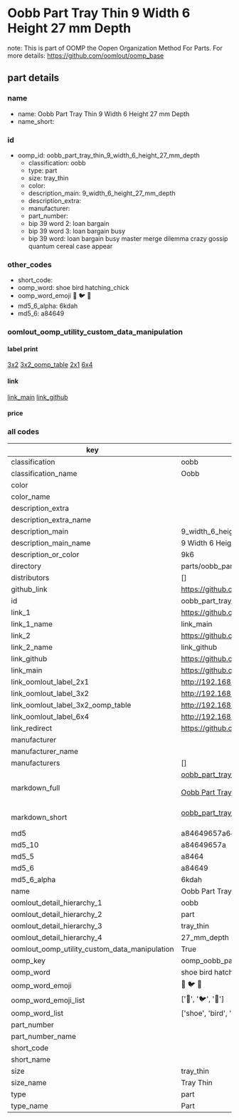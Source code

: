 # Oobb Part Tray Thin 9 Width 6 Height 27 mm Depth  

note: This is part of OOMP the Oopen Organization Method For Parts. For more details: https://github.com/oomlout/oomp_base

##  part details
  







### name
* name: Oobb Part Tray Thin 9 Width 6 Height 27 mm Depth
* name_short: 
### id
* oomp_id: oobb_part_tray_thin_9_width_6_height_27_mm_depth
  * classification: oobb
  * type: part
  * size: tray_thin
  * color: 
  * description_main: 9_width_6_height_27_mm_depth
  * description_extra: 
  * manufacturer: 
  * part_number: 
  * bip 39 word 2: loan bargain
  * bip 39 word 3: loan bargain busy
  * bip 39 word: loan bargain busy master merge dilemma crazy gossip quantum cereal case appear

### other_codes
* short_code: 
* oomp_word: shoe bird hatching_chick
* oomp_word_emoji :shoe: :bird: :hatching_chick:
* md5_6_alpha: 6kdah
* md5_6: a84649






### oomlout_oomp_utility_custom_data_manipulation
#### label print
[3x2](http://192.168.1.245:1112/?label=oomp%206kdah)
[3x2_oomp_table](http://192.168.1.108:1112/?label=oomp%206kdah)
[2x1](http://192.168.1.242:1112/?label=oomp%206kdah)
[6x4](http://192.168.1.55:1112/?label=oomp%206kdah)    

#### link

[link_main](https://github.com/oomlout/oomlout_oomp_version_1_messy/tree/main/parts/oobb_part_tray_thin_9_width_6_height_27_mm_depth) [link_github](https://github.com/oomlout/oomlout_oomp_version_1_messy/tree/main/parts/oobb_part_tray_thin_9_width_6_height_27_mm_depth)                             

#### price







### all codes 
| key | value |  
| --- | --- |  
| classification | oobb |  
| classification_name | Oobb |  
| color |  |  
| color_name |  |  
| description_extra |  |  
| description_extra_name |  |  
| description_main | 9_width_6_height_27_mm_depth |  
| description_main_name | 9 Width 6 Height 27 mm Depth |  
| description_or_color | 9k6 |  
| directory | parts/oobb_part_tray_thin_9_width_6_height_27_mm_depth |  
| distributors | [] |  
| github_link | https://github.com/oomlout/oomlout_oomp_part_src/tree/main/parts/oobb_part_tray_thin_9_width_6_height_27_mm_depth |  
| id | oobb_part_tray_thin_9_width_6_height_27_mm_depth |  
| link_1 | https://github.com/oomlout/oomlout_oomp_version_1_messy/tree/main/parts/oobb_part_tray_thin_9_width_6_height_27_mm_depth |  
| link_1_name | link_main |  
| link_2 | https://github.com/oomlout/oomlout_oomp_version_1_messy/tree/main/parts/oobb_part_tray_thin_9_width_6_height_27_mm_depth |  
| link_2_name | link_github |  
| link_github | https://github.com/oomlout/oomlout_oomp_version_1_messy/tree/main/parts/oobb_part_tray_thin_9_width_6_height_27_mm_depth |  
| link_main | https://github.com/oomlout/oomlout_oomp_version_1_messy/tree/main/parts/oobb_part_tray_thin_9_width_6_height_27_mm_depth |  
| link_oomlout_label_2x1 | http://192.168.1.242:1112/?label=oomp%206kdah |  
| link_oomlout_label_3x2 | http://192.168.1.245:1112/?label=oomp%206kdah |  
| link_oomlout_label_3x2_oomp_table | http://192.168.1.108:1112/?label=oomp%206kdah |  
| link_oomlout_label_6x4 | http://192.168.1.55:1112/?label=oomp%206kdah |  
| link_redirect | https://github.com/oomlout/oomlout_oomp_version_1_messy/tree/main/parts/oobb_part_tray_thin_9_width_6_height_27_mm_depth |  
| manufacturer |  |  
| manufacturer_name |  |  
| manufacturers | [] |  
| markdown_full | [oobb_part_tray_thin_9_width_6_height_27_mm_depth](none)<br>[](none)<br>[Oobb Part Tray Thin 9 Width 6 Height 27 Mm Depth](none)<br><br> |  
| markdown_short | [oobb_part_tray_thin_9_width_6_height_27_mm_depth](none)<br><br> |  
| md5 | a84649657a64e658f8c5b88a3e44ac18 |  
| md5_10 | a84649657a |  
| md5_5 | a8464 |  
| md5_6 | a84649 |  
| md5_6_alpha | 6kdah |  
| name | Oobb Part Tray Thin 9 Width 6 Height 27 mm Depth |  
| oomlout_detail_hierarchy_1 | oobb |  
| oomlout_detail_hierarchy_2 | part |  
| oomlout_detail_hierarchy_3 | tray_thin |  
| oomlout_detail_hierarchy_4 | 27_mm_depth |  
| oomlout_oomp_utility_custom_data_manipulation | True |  
| oomp_key | oomp_oobb_part_tray_thin_9_width_6_height_27_mm_depth |  
| oomp_word | shoe bird hatching_chick |  
| oomp_word_emoji | :shoe: :bird: :hatching_chick: |  
| oomp_word_emoji_list | [':shoe:', ':bird:', ':hatching_chick:'] |  
| oomp_word_list | ['shoe', 'bird', 'hatching_chick'] |  
| part_number |  |  
| part_number_name |  |  
| short_code |  |  
| short_name |  |  
| size | tray_thin |  
| size_name | Tray Thin |  
| type | part |  
| type_name | Part |  
